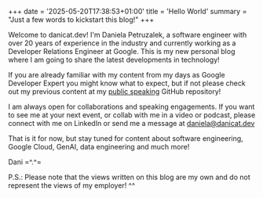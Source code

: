 +++
date = '2025-05-20T17:38:53+01:00'
title = 'Hello World'
summary = "Just a few words to kickstart this blog!"
+++

Welcome to danicat.dev! I'm Daniela Petruzalek, a software engineer with over 20 years of experience in the industry and currently working as a Developer Relations Engineer at Google. This is my new personal blog where I am going to share the latest developments in technology!

If you are already familiar with my content from my days as Google Developer Expert you might know what to expect, but if not please check out my previous content at my [public speaking](https://github.com/danicat/public-speaking) GitHub repository!

I am always open for collaborations and speaking engagements. If you want to see me at your next event, or collab with me in a video or podcast, please connect with me on LinkedIn or send me a message at [daniela@danicat.dev](mailto:daniela@danicat.dev)

That is it for now, but stay tuned for content about software engineering, Google Cloud, GenAI, data engineering and much more!

Dani =^.^=

P.S.: Please note that the views written on this blog are my own and do not represent the views of my employer! ^^